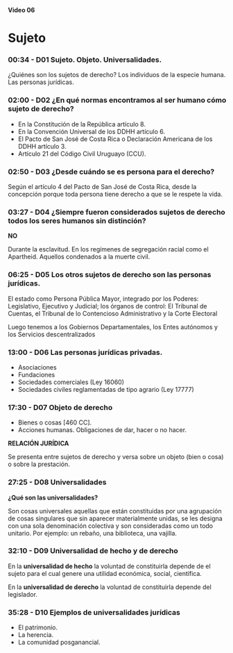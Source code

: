 
**Video 06**
# Sujeto

### 00:34 - D01 Sujeto. Objeto. Universalidades.

¿Quiénes son los sujetos de derecho?
Los individuos de la especie humana.
Las personas jurídicas.

### 02:00 - D02 ¿En qué normas encontramos al ser humano cómo sujeto de derecho?

- En la Constitución de la República artículo 8.
- En la Convención Universal de los DDHH artículo 6.
- El Pacto de San José de Costa Rica o Declaración Americana de los DDHH artículo 3.
- Artículo 21 del Código Civil Uruguayo (CCU).

### 02:50 - D03 ¿Desde cuándo se es persona para el derecho?

Según el artículo 4 del Pacto de San José de Costa Rica, desde la concepción porque toda persona tiene derecho a que se le respete la vida.

### 03:27 - D04 ¿Siempre fueron considerados sujetos de derecho todos los seres humanos sin distinción?

**NO**

Durante la esclavitud.
En los regímenes de segregación racial como el Apartheid.
Aquellos condenados a la muerte civil.

### 06:25 - D05 Los otros sujetos de derecho son las personas jurídicas.

El estado como Persona Pública Mayor, integrado por los Poderes: Legislativo, Ejecutivo y Judicial; los órganos de control: El Tribunal de Cuentas, el Tribunal de lo Contencioso Administrativo y la Corte Electoral

Luego tenemos a los Gobiernos Departamentales, los Entes autónomos y los Servicios descentralizados

### 13:00 - D06 Las personas jurídicas privadas.

- Asociaciones
- Fundaciones
- Sociedades comerciales (Ley 16060)
- Sociedades civiles reglamentadas de tipo agrario (Ley 17777)

### 17:30 - D07 Objeto de derecho

- Bienes o cosas [460 CC].
- Acciones humanas. Obligaciones de dar, hacer o no hacer.

**RELACIÓN JURÍDICA**

Se presenta entre sujetos de derecho y versa sobre un objeto (bien o cosa) o sobre la prestación.

### 27:25 - D08 Universalidades

**¿Qué son las universalidades?**

Son cosas universales aquellas que están constituidas por una agrupación de cosas singulares que sin aparecer materialmente unidas, se les designa con una sola denominación colectiva y son consideradas como un todo unitario. Por ejemplo: un rebaño, una biblioteca, una vajilla.

### 32:10 - D09 Universalidad de hecho y de derecho

En la **universalidad de hecho** la voluntad de constituirla depende de el sujeto para el cual genere una utilidad económica, social, científica.

En la **universalidad de derecho** la voluntad de constituirla depende del legislador.

### 35:28 - D10 Ejemplos de universalidades jurídicas

- El patrimonio.
- La herencia.
- La comunidad posganancial.